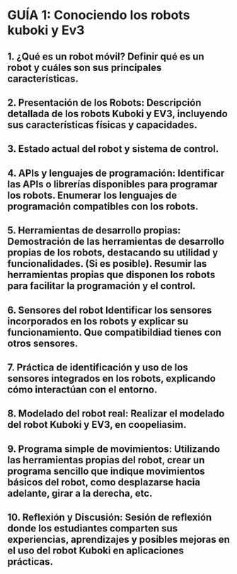 # GUÍA 1: Conociendo los robots kuboki y Ev3

## 1. ¿Qué es un robot móvil? Definir qué es un robot y cuáles son sus principales características.

## 2. Presentación de los Robots: Descripción detallada de los robots Kuboki y EV3, incluyendo sus características físicas y capacidades.

## 3. Estado actual del robot y sistema de control.

## 4. APIs y lenguajes de programación: Identificar las APIs o librerías disponibles para programar los robots. Enumerar los lenguajes de programación compatibles con los robots.

## 5. Herramientas de desarrollo propias: Demostración de las herramientas de desarrollo propias de los robots, destacando su utilidad y funcionalidades. (Si es posible). Resumir las herramientas propias que disponen los robots para facilitar la programación y el control.

## 6. Sensores del robot Identificar los sensores incorporados en los robots y explicar su funcionamiento. Que compatibildiad tienes con otros sensores.

## 7. Práctica de identificación y uso de los sensores integrados en los robots, explicando cómo interactúan con el entorno.

## 8. Modelado del robot real: Realizar el modelado del robot Kuboki y EV3, en coopeliasim.

## 9. Programa simple de movimientos: Utilizando las herramientas propias del robot, crear un programa sencillo que indique movimientos básicos del robot, como desplazarse hacia adelante, girar a la derecha, etc.

## 10. Reflexión y Discusión: Sesión de reflexión donde los estudiantes comparten sus experiencias, aprendizajes y posibles mejoras en el uso del robot Kuboki en aplicaciones prácticas.
